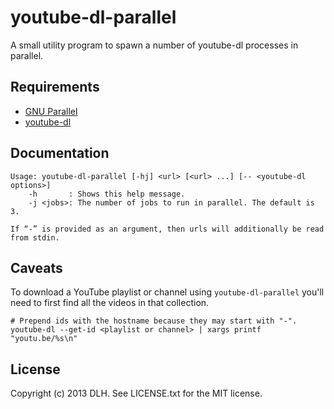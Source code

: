 # youtube-dl-parallel

A small utility program to spawn a number of youtube-dl processes in parallel.

## Requirements

* [GNU Parallel](http://www.gnu.org/software/parallel)
* [youtube-dl](http://rg3.github.io/youtube-dl)

## Documentation

    Usage: youtube-dl-parallel [-hj] <url> [<url> ...] [-- <youtube-dl options>]
        -h       : Shows this help message.
        -j <jobs>: The number of jobs to run in parallel. The default is 3.

    If “-” is provided as an argument, then urls will additionally be read from stdin.

## Caveats

To download a YouTube playlist or channel using `youtube-dl-parallel` you'll
need to first find all the videos in that collection.

    # Prepend ids with the hostname because they may start with "-".
    youtube-dl --get-id <playlist or channel> | xargs printf "youtu.be/%s\n"

## License

Copyright (c) 2013 DLH. See LICENSE.txt for the MIT license.
